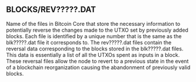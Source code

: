 ## BLOCKS/REV?????.DAT

Name of the files in Bitcoin Core that store the necessary information to potentially reverse the changes made to the UTXO set by previously added blocks. Each file is identified by a unique number that is the same as the blk?????.dat file it corresponds to. The rev?????.dat files contain the reversal data corresponding to the blocks stored in the blk?????.dat files. This data is essentially a list of all the UTXOs spent as inputs in a block. These reversal files allow the node to revert to a previous state in the event of a blockchain reorganization causing the abandonment of previously valid blocks.